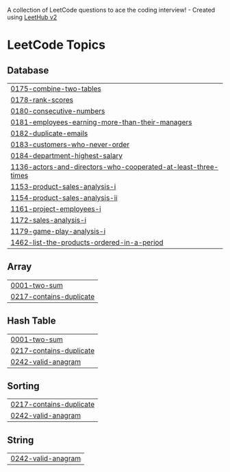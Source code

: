 A collection of LeetCode questions to ace the coding interview! - Created using [LeetHub v2](https://github.com/arunbhardwaj/LeetHub-2.0)
<!---LeetCode Topics Start-->
# LeetCode Topics
## Database
|  |
| ------- |
| [0175-combine-two-tables](https://github.com/gitvictorvats/Leetcode/tree/master/0175-combine-two-tables) |
| [0178-rank-scores](https://github.com/gitvictorvats/Leetcode/tree/master/0178-rank-scores) |
| [0180-consecutive-numbers](https://github.com/gitvictorvats/Leetcode/tree/master/0180-consecutive-numbers) |
| [0181-employees-earning-more-than-their-managers](https://github.com/gitvictorvats/Leetcode/tree/master/0181-employees-earning-more-than-their-managers) |
| [0182-duplicate-emails](https://github.com/gitvictorvats/Leetcode/tree/master/0182-duplicate-emails) |
| [0183-customers-who-never-order](https://github.com/gitvictorvats/Leetcode/tree/master/0183-customers-who-never-order) |
| [0184-department-highest-salary](https://github.com/gitvictorvats/Leetcode/tree/master/0184-department-highest-salary) |
| [1136-actors-and-directors-who-cooperated-at-least-three-times](https://github.com/gitvictorvats/Leetcode/tree/master/1136-actors-and-directors-who-cooperated-at-least-three-times) |
| [1153-product-sales-analysis-i](https://github.com/gitvictorvats/Leetcode/tree/master/1153-product-sales-analysis-i) |
| [1154-product-sales-analysis-ii](https://github.com/gitvictorvats/Leetcode/tree/master/1154-product-sales-analysis-ii) |
| [1161-project-employees-i](https://github.com/gitvictorvats/Leetcode/tree/master/1161-project-employees-i) |
| [1172-sales-analysis-i](https://github.com/gitvictorvats/Leetcode/tree/master/1172-sales-analysis-i) |
| [1179-game-play-analysis-i](https://github.com/gitvictorvats/Leetcode/tree/master/1179-game-play-analysis-i) |
| [1462-list-the-products-ordered-in-a-period](https://github.com/gitvictorvats/Leetcode/tree/master/1462-list-the-products-ordered-in-a-period) |
## Array
|  |
| ------- |
| [0001-two-sum](https://github.com/gitvictorvats/Leetcode/tree/master/0001-two-sum) |
| [0217-contains-duplicate](https://github.com/gitvictorvats/Leetcode/tree/master/0217-contains-duplicate) |
## Hash Table
|  |
| ------- |
| [0001-two-sum](https://github.com/gitvictorvats/Leetcode/tree/master/0001-two-sum) |
| [0217-contains-duplicate](https://github.com/gitvictorvats/Leetcode/tree/master/0217-contains-duplicate) |
| [0242-valid-anagram](https://github.com/gitvictorvats/Leetcode/tree/master/0242-valid-anagram) |
## Sorting
|  |
| ------- |
| [0217-contains-duplicate](https://github.com/gitvictorvats/Leetcode/tree/master/0217-contains-duplicate) |
| [0242-valid-anagram](https://github.com/gitvictorvats/Leetcode/tree/master/0242-valid-anagram) |
## String
|  |
| ------- |
| [0242-valid-anagram](https://github.com/gitvictorvats/Leetcode/tree/master/0242-valid-anagram) |
<!---LeetCode Topics End-->